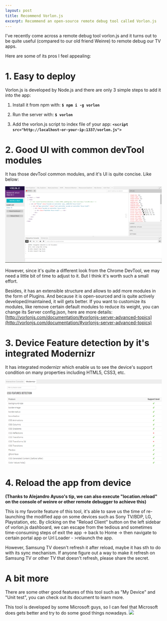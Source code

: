 ```yaml
---
layout: post
title: Recommend Vorlon.js
excerpt: Recommend an open-source remote debug tool called Vorlon.js
---
```

I've recently come across a remote debug tool vorlon.js and it turns out to be quite useful (compared to our old friend Weinre) to remote debug our TV apps.

Here are some of its pros I feel appealing:

# 1. Easy to deploy
Vorlon.js is developed by Node.js and there are only 3 simple steps to add it into the app:

1. Install it from npm with:   **`$ npm i -g vorlon`**

2. Run the server with:        **`$ vorlon`**

3. Add the vorlon.js script to index file of your app:    **`<script src="http://localhost-or-your-ip:1337/vorlon.js">`**
   
# 2. Good UI with common devTool modules

It has those devTool common modules, and it's UI is quite concise. Like below:

![](https://raw.githubusercontent.com/Williammer/Williammer.github.io/master/images/20160425-shot1.PNG)

However, since it's quite a different look from the Chrome DevTool, we may need a little bit of time to adjust to it. But I think it's worth such a small effort. 

Besides, it has an extensible structure and allows to add more modules in the form of Plugins. And because it is open-sourced and is quite actively developed/maintained, it will gets better.
If you want to customize its modules, like remove certain default modules to reduce its weight, you can change its Server config.json, here are more details: [http://vorlonjs.com/documentation/#vorlonjs-server-advanced-topics](http://vorlonjs.com/documentation/#vorlonjs-server-advanced-topics)
 
# 3. Device Feature detection by it's integrated Modernizr  
It has integrated modernizr which enable us to see the device's support condition on many properties including HTML5, CSS3, etc.

![](https://raw.githubusercontent.com/Williammer/Williammer.github.io/master/images/20160425-shot2.PNG)

# 4. Reload the app from device
**(Thanks to Alejandro Ayuso's tip, we can also execute "location.reload" on the console of weinre or other remote debugger to achieve this)**

This is my favorite feature of this tool, it's able to save us the time of re-launching the modified app on some devices such as Sony TV/BDP, LG, Playstation, etc. By clicking on the "Reload Client" button on the left sidebar of vorlon.js dashboard, we can escape from the tedious and sometimes time-consuming steps of exit the app -> back to Home -> then navigate to certain portal app or Url Loader - >relaunch the app.

However, Samsung TV doesn't refresh it after reload, maybe it has sth to do with its sync mechanism. If anyone figure out a way to make it refresh on Samsung TV or other TV that doesn't refresh, please share the secret.

# A bit more
There are some other good features of this tool such as "My Device" and "Unit test", you can check out its document to learn more.

This tool is developed by some Microsoft guys, so I can feel that Microsoft does gets better and try to do some good things nowadays. <img src='https://assets-cdn.github.com/images/icons/emoji/unicode/1f609.png' height='22' />
